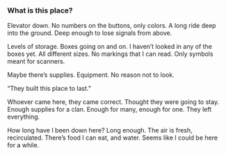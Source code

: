 ### What is this place?

Elevator down. No numbers on the buttons, only colors. A long ride deep into the ground. Deep enough to lose signals from above. 

Levels of storage. Boxes going on and on. I haven’t looked in any of the boxes yet. All different sizes. No markings that I can read. Only symbols meant for scanners.

Maybe there’s supplies. Equipment. No reason not to look.

“They built this place to last.”

Whoever came here, they came correct. Thought they were going to stay. Enough supplies for a clan. Enough for many, enough for one. They left everything. 

How long have I been down here? Long enough. The air is fresh, recirculated. There’s food I can eat, and water. Seems like I could be here for a while. 



